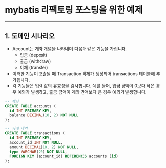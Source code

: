 # mybatis 리팩토링 포스팅을 위한 예제 


---

## 1. 도메인 시나리오
- Account는 계좌 개념을 나타내며 다음과 같은 기능을 가집니다.
  - 입금 (deposit)
  - 출금 (withdraw)
  - 이체 (transfer)
- 이러한 기능이 호출될 때  Transaction 객체가 생성되어 transactions 테이블에 추가됩니다.
- 각 기능들은 입력 값의 유효성을 검사합니다. 예를 들어, 입금 금액이 0보다 작은 경우 예외가 발생하고, 출금 금액이 계좌 잔액보다 큰 경우 예외가 발생합니다.


```SQL
-- 계좌
CREATE TABLE accounts (
  id INT PRIMARY KEY,
  balance DECIMAL(10, 2) NOT NULL
);

-- 거래 내역
CREATE TABLE transactions (
  id INT PRIMARY KEY,
  account_id INT NOT NULL,
  amount DECIMAL(10, 2) NOT NULL,
  type VARCHAR(20) NOT NULL,
  FOREIGN KEY (account_id) REFERENCES accounts (id)
);

```
